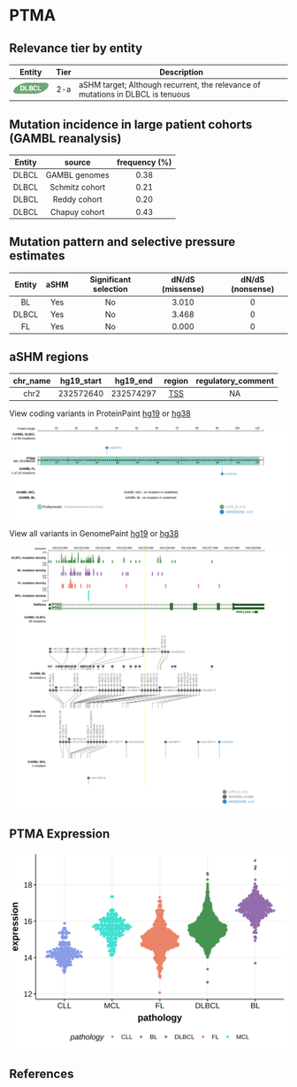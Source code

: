 # PTMA

## Relevance tier by entity

|Entity|Tier|Description                              |
|:------:|:----:|-----------------------------------------|
|![DLBCL](images/icons/DLBCL_tier2.png) |2-a | aSHM target; Although recurrent, the relevance of mutations in DLBCL is tenuous |

## Mutation incidence in large patient cohorts (GAMBL reanalysis)

|Entity|source        |frequency (%)|
|:------:|:--------------:|:-------------:|
|DLBCL |GAMBL genomes |0.38         |
|DLBCL |Schmitz cohort|0.21         |
|DLBCL |Reddy cohort  |0.20         |
|DLBCL |Chapuy cohort |0.43         |

## Mutation pattern and selective pressure estimates

|Entity|aSHM|Significant selection|dN/dS (missense)|dN/dS (nonsense)|
|:------:|:----:|:---------------------:|:----------------:|:----------------:|
|BL    |Yes |No                   |3.010           |0               |
|DLBCL |Yes |No                   |3.468           |0               |
|FL    |Yes |No                   |0.000           |0               |

## aSHM regions

|chr_name|hg19_start|hg19_end |region                                                                                     |regulatory_comment|
|:--------:|:----------:|:---------:|:-------------------------------------------------------------------------------------------:|:------------------:|
|chr2    |232572640 |232574297|[TSS](https://genome.ucsc.edu/s/rdmorin/GAMBL%20hg19?position=chr2%3A232572640%2D232574297)|NA                |


View coding variants in ProteinPaint [hg19](https://morinlab.github.io/LLMPP/GAMBL/PTMA_protein.html)  or [hg38](https://morinlab.github.io/LLMPP/GAMBL/PTMA_protein_hg38.html)

![image](images/proteinpaint/PTMA_NM_001099285.svg)

View all variants in GenomePaint [hg19](https://morinlab.github.io/LLMPP/GAMBL/PTMA.html)  or [hg38](https://morinlab.github.io/LLMPP/GAMBL/PTMA_hg38.html)

![image](images/proteinpaint/PTMA.svg)
## PTMA Expression
![image](images/gene_expression/PTMA_by_pathology.svg)
<!-- ORIGIN: Unknown -->
## References
